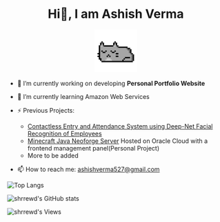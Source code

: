 <h1 align="center">Hi👋, I am Ashish Verma</h1>

<p align="center">
  <img src="./cat.gif" alt="cat gif" style="background-color:transparent" width="100"/>
</p>

- 🔭 I’m currently working on developing <strong>Personal Portfolio Website</strong>

- 🌱 I’m currently learning Amazon Web Services

- ⚡ Previous Projects:
    - <a href="https://github.com/shrrewd/contactless-entry-and-attendance-system-using-deep-net-facial-recognition-of-employees">Contactless Entry and Attendance System using Deep-Net Facial Recognition of Employees</a>
    - <a href="http://140.238.163.104:8080" target="_blank">Minecraft Java Neoforge Server</a> Hosted on Oracle Cloud with a frontend management panel(Personal Project)
    - More to be added

- 📫 How to reach me: <a href="mailto:ashishverma527@gmail.com" target="_blank">ashishverma527@gmail.com</a>

![Top Langs](https://github-readme-stats.vercel.app/api/top-langs/?username=shrrewd&show_icons=true&theme=react)

![shrrewd's GitHub stats](https://github-readme-stats.vercel.app/api?username=shrrewd&theme=react&show_icons=true)

![shrrewd's Views](https://komarev.com/ghpvc/?username=shrrewd&colour=57bcda)






<!--

- 🔭 I’m currently working on ...
- 🌱 I’m currently learning ...
- 👯 I’m looking to collaborate on ...
- 🤔 I’m looking for help with ...
- 💬 Ask me about ...
- 📫 How to reach me: ...
- 😄 Pronouns: ...
- ⚡ Fun fact: ...
-->
